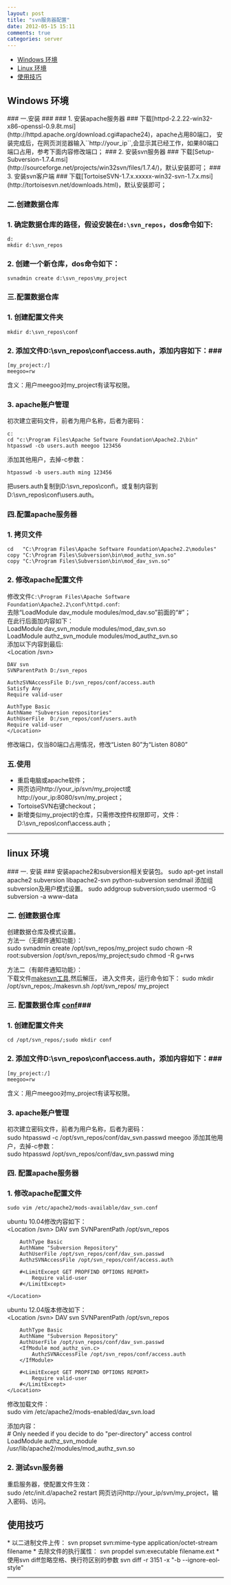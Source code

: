 ```yaml
---
layout: post
title: "svn服务器配置"
date: 2012-05-15 15:11
comments: true
categories: server
---
```


<!---
################################################################################
-->
*    [Windows 环境](#windows)
*    [Linux 环境](#linux)
*    [使用技巧](#skill)

<!---
################################################################################
-->
<h2 id="windows">Windows 环境</h2>
### 一.安装 ###
### 1. 安装apache服务器 ###
下载[httpd-2.2.22-win32-x86-openssl-0.9.8t.msi](http://httpd.apache.org/download.cgi#apache24)，apache占用80端口，
安装完成后，在网页浏览器输入``http://your_ip``,会显示其已经工作，如果80端口端口占用，参考下面内容修改端口；
### 2. 安装svn服务器 ###
下载[Setup-Subversion-1.7.4.msi](http://sourceforge.net/projects/win32svn/files/1.7.4/)，默认安装即可；
### 3. 安装svn客户端 ###
下载[TortoiseSVN-1.7.x.xxxxx-win32-svn-1.7.x.msi](http://tortoisesvn.net/downloads.html)，默认安装即可；

### 二.创建数据仓库 ###
### 1. 确定数据仓库的路径，假设安装在``d:\svn_repos``，dos命令如下: ###

	d:
	mkdir d:\svn_repos

### 2. 创建一个新仓库，dos命令如下： ###

	svnadmin create d:\svn_repos\my_project

### 三.配置数据仓库 ###
### 1. 创建配置文件夹 ###

	mkdir d:\svn_repos\conf

### 2. 添加文件D:\svn_repos\conf\access.auth，添加内容如下：###
	[my_project:/]
	meegoo=rw
	
含义：用户meegoo对my_project有读写权限。

### 3. apache账户管理 ###
初次建立密码文件，前者为用户名称，后者为密码：

	c:
	cd "c:\Program Files\Apache Software Foundation\Apache2.2\bin"
	htpasswd -cb users.auth meegoo 123456

添加其他用户，去掉-c参数：

	htpasswd -b users.auth ming 123456

把users.auth复制到D:\svn_repos\conf\，或复制内容到D:\svn_repos\conf\users.auth。

### 四.配置apache服务器 ###
###  1. 拷贝文件 ###

	cd   "C:\Program Files\Apache Software Foundation\Apache2.2\modules"
	copy "C:\Program Files\Subversion\bin\mod_authz_svn.so"
	copy "C:\Program Files\Subversion\bin\mod_dav_svn.so"

### 2. 修改apache配置文件 ###
修改文件`C:\Program Files\Apache Software Foundation\Apache2.2\conf\httpd.conf`:     
去除“LoadModule dav_module modules/mod_dav.so”前面的“#”；     
在此行后面加内容如下：     
	LoadModule dav_svn_module modules/mod_dav_svn.so    
	LoadModule authz_svn_module modules/mod_authz_svn.so   
添加以下内容到最后:    
	<Location /svn>
	
	DAV svn
	SVNParentPath D:/svn_repos
	
	AuthzSVNAccessFile D:/svn_repos/conf/access.auth
	Satisfy Any
	Require valid-user
	
	AuthType Basic
	AuthName "Subversion repositories"
	AuthUserFile  D:/svn_repos/conf/users.auth
	Require valid-user
	</Location>
修改端口，仅当80端口占用情况，修改“Listen 80”为“Listen 8080”

### 五.使用 ###
* 重启电脑或apache软件；
* 网页访问http://your_ip/svn/my_project或http://your_ip:8080/svn/my_project；
* TortoiseSVN右键checkout；
* 新增类似my_project的仓库，只需修改控件权限即可，文件：D:\svn_repos\conf\access.auth；

<!---
################################################################################
-->
<hr />
<h2 id="linux">linux 环境</h2>
### 一. 安装 ###
安装apache2和subversion相关安装包。    
	sudo apt-get install apache2 subversion libapache2-svn python-subversion sendmail    
添加组subversion及用户模式设置。
	sudo addgroup subversion;sudo usermod -G subversion -a www-data

### 二. 创建数据仓库 ###
创建数据仓库及模式设置。     
方法一（无邮件通知功能）：     
	sudo svnadmin create /opt/svn_repos/my_project
	sudo chown -R root:subversion /opt/svn_repos/my_project;sudo chmod -R g+rws

方法二（有邮件通知功能）：     
下载文件<a href='/downloads/tar/makesvn.tar.bz2' id='blog-link' title='Tar'>makesvn工具</a>,然后解压，
进入文件夹，运行命令如下：
    sudo mkdir /opt/svn_repos;./makesvn.sh /opt/svn_repos/ my_project

### 三. 配置数据仓库 <a href='/downloads/tar/conf.tar.bz2' id='blog-link' title='Tar'>conf</a>###
### 1. 创建配置文件夹 ###
    cd /opt/svn_repos/;sudo mkdir conf

### 2. 添加文件D:\svn_repos\conf\access.auth，添加内容如下：###
	[my_project:/]
	meegoo=rw
	
含义：用户meegoo对my_project有读写权限。

### 3. apache账户管理 ###
初次建立密码文件，前者为用户名称，后者为密码：    
	sudo htpasswd -c /opt/svn_repos/conf/dav_svn.passwd meegoo
添加其他用户，去掉-c参数：    
	sudo htpasswd    /opt/svn_repos/conf/dav_svn.passwd ming

### 四. 配置apache服务器 ###
### 1. 修改apache配置文件 ###
	sudo vim /etc/apache2/mods-available/dav_svn.conf
ubuntu 10.04修改内容如下：     
	<Location /svn>
  		DAV svn
  		SVNParentPath /opt/svn_repos
	
		AuthType Basic
		AuthName "Subversion Repository"
		AuthUserFile /opt/svn_repos/conf/dav_svn.passwd
		AuthzSVNAccessFile /opt/svn_repos/conf/access.auth

		#<LimitExcept GET PROPFIND OPTIONS REPORT>
			Require valid-user
		#</LimitExcept> 

	</Location>

ubuntu 12.04版本修改如下：    
	<Location /svn>
		DAV svn
		SVNParentPath /opt/svn_repos

		AuthType Basic
		AuthName "Subversion Repository"
		AuthUserFile /opt/svn_repos/conf/dav_svn.passwd
		<IfModule mod_authz_svn.c>
			AuthzSVNAccessFile /opt/svn_repos/conf/access.auth
		</IfModule>

		#<LimitExcept GET PROPFIND OPTIONS REPORT>
			Require valid-user
		#</LimitExcept> 
	</Location>

修改加载文件：    
	sudo vim /etc/apache2/mods-enabled/dav_svn.load

添加内容：    
	# Only needed if you decide to do "per-directory" access control
	LoadModule authz_svn_module /usr/lib/apache2/modules/mod_authz_svn.so

### 2. 测试svn服务器 ###
重启服务器，使配置文件生效：    
	sudo /etc/init.d/apache2 restart
网页访问http://your_ip/svn/my_project，输入密码、访问。

<!---
################################################################################
-->
<h2 id="skill">使用技巧</h2>
*    以二进制文件上传：     
	svn propset svn:mime-type application/octet-stream filename
*    去除文件的执行属性：     
	svn propdel svn:executable filename.ext
*    使用svn diff忽略空格、换行符区别的参数    
	svn diff -r 3151 -x "-b --ignore-eol-style"

<hr />
